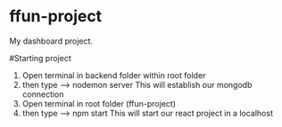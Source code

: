 # ffun-project
My dashboard project.

#Starting project
1. Open terminal in backend folder within root folder
2. then type --> nodemon server
This will establish our mongodb connection
3. Open terminal in root folder (ffun-project)
4. then type --> npm start
This will start our react project in a localhost
